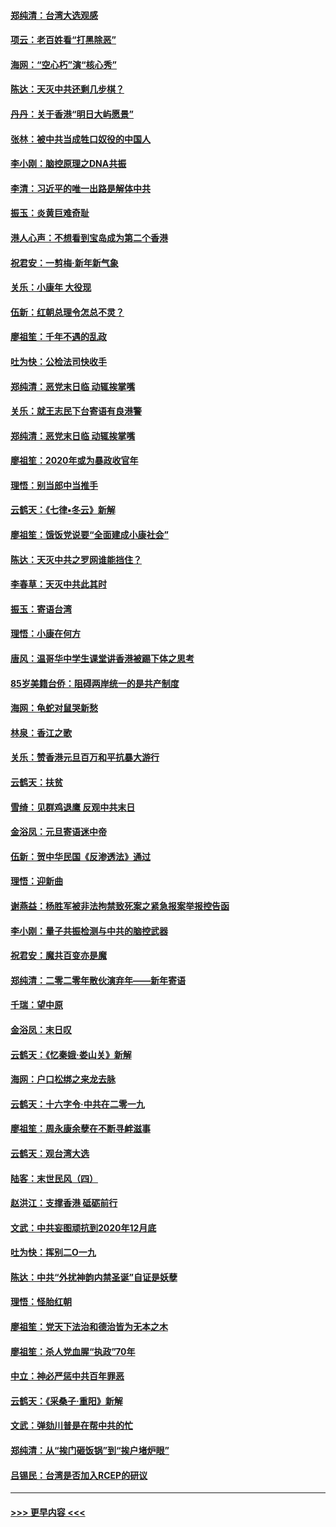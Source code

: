#### [郑纯清：台湾大选观感](../pages/nsc993/n11786210.md?t=01121402) 
#### [项云：老百姓看“打黑除恶”](../pages/nsc993/n11785398.md?t=01121402) 
#### [海网：“空心朽”演“核心秀”](../pages/nsc993/n11783874.md?t=01121402) 
#### [陈达：天灭中共还剩几步棋？](../pages/nsc993/n11783719.md?t=01121402) 
#### [丹丹：关于香港“明日大屿愿景”](../pages/nsc993/n11783273.md?t=01121402) 
#### [张林：被中共当成牲口奴役的中国人](../pages/nsc993/n11782397.md?t=01121402) 
#### [李小刚：脑控原理之DNA共振](../pages/nsc993/n11780962.md?t=01121402) 
#### [李清：习近平的唯一出路是解体中共](../pages/nsc993/n11780866.md?t=01121402) 
#### [振玉：炎黄巨难奇耻](../pages/nsc993/n11779632.md?t=01121402) 
#### [港人心声：不想看到宝岛成为第二个香港](../pages/nsc993/n11778817.md?t=01121402) 
#### [祝君安：一剪梅‧新年新气象](../pages/nsc993/n11776340.md?t=01121402) 
#### [关乐：小康年 大役现](../pages/nsc993/n11774213.md?t=01121402) 
#### [伍新：红朝总理令怎总不灵？](../pages/nsc993/n11770813.md?t=01121402) 
#### [廖祖笙：千年不遇的乱政](../pages/nsc993/n11770373.md?t=01121402) 
#### [吐为快：公检法司快收手](../pages/nsc993/n11770359.md?t=01121402) 
#### [郑纯清：恶党末日临 动辄挨掌嘴](../pages/nsc993/n11769912.md?t=01121402) 
#### [关乐：就王志民下台寄语有良港警](../pages/nsc993/n11769903.md?t=01121402) 
#### [郑纯清：恶党末日临 动辄挨掌嘴](../pages/nsc993/n11769356.md?t=01121402) 
#### [廖祖笙：2020年或为暴政收官年](../pages/nsc993/n11768216.md?t=01121402) 
#### [理悟：别当郎中当推手](../pages/nsc993/n11768243.md?t=01121402) 
#### [云鹤天：《七律▪冬云》新解](../pages/nsc993/n11768204.md?t=01121402) 
#### [廖祖笙：饿饭党说要“全面建成小康社会”](../pages/nsc993/n11767482.md?t=01121402) 
#### [陈达：天灭中共之罗网谁能挡住？](../pages/nsc993/n11767465.md?t=01121402) 
#### [李春草：天灭中共此其时](../pages/nsc993/n11767452.md?t=01121402) 
#### [振玉：寄语台湾](../pages/nsc993/n11767432.md?t=01121402) 
#### [理悟：小康在何方](../pages/nsc993/n11767394.md?t=01121402) 
#### [唐风：温哥华中学生课堂讲香港被踢下体之思考](../pages/nsc993/n11766848.md?t=01121402) 
#### [85岁美籍台侨：阻碍两岸统一的是共产制度](../pages/nsc993/n11765043.md?t=01121402) 
#### [海网：龟蛇对鼠哭新愁](../pages/nsc993/n11764895.md?t=01121402) 
#### [林泉：香江之歌](../pages/nsc993/n11764415.md?t=01121402) 
#### [关乐：赞香港元旦百万和平抗暴大游行](../pages/nsc993/n11764382.md?t=01121402) 
#### [云鹤天：扶贫](../pages/nsc993/n11764245.md?t=01121402) 
#### [雪绮：见群鸡退鹰  反观中共末日](../pages/nsc993/n11762112.md?t=01121402) 
#### [金浴凤：元旦寄语迷中帝](../pages/nsc993/n11761788.md?t=01121402) 
#### [伍新：贺中华民国《反渗透法》通过](../pages/nsc993/n11761994.md?t=01121402) 
#### [理悟：迎新曲](../pages/nsc993/n11761152.md?t=01121402) 
#### [谢燕益：杨胜军被非法拘禁致死案之紧急报案举报控告函](../pages/nsc993/n11756134.md?t=01121402) 
#### [李小刚：量子共振检测与中共的脑控武器](../pages/nsc993/n11754518.md?t=01121402) 
#### [祝君安：魔共百变亦是魔](../pages/nsc993/n11754469.md?t=01121402) 
#### [郑纯清：二零二零年散伙演弃年——新年寄语](../pages/nsc993/n11754195.md?t=01121402) 
#### [千瑞：望中原](../pages/nsc993/n11754159.md?t=01121402) 
#### [金浴凤：末日叹](../pages/nsc993/n11752359.md?t=01121402) 
#### [云鹤天：《忆秦娥‧娄山关》新解](../pages/nsc993/n11752348.md?t=01121402) 
#### [海网：户口松绑之来龙去脉](../pages/nsc993/n11752328.md?t=01121402) 
#### [云鹤天：十六字令‧中共在二零一九](../pages/nsc993/n11752305.md?t=01121402) 
#### [廖祖笙：周永康余孽在不断寻衅滋事](../pages/nsc993/n11751013.md?t=01121402) 
#### [云鹤天：观台湾大选](../pages/nsc993/n11751007.md?t=01121402) 
#### [陆客：末世民风（四）](../pages/nsc993/n11749203.md?t=01121402) 
#### [赵洪江：支撑香港 砥砺前行](../pages/nsc993/n11748482.md?t=01121402) 
#### [文武：中共妄图顽抗到2020年12月底](../pages/nsc993/n11748446.md?t=01121402) 
#### [吐为快：挥别二O一九](../pages/nsc993/n11748411.md?t=01121402) 
#### [陈达：中共“外扰神韵内禁圣诞”自证是妖孽](../pages/nsc993/n11748226.md?t=01121402) 
#### [理悟：怪胎红朝](../pages/nsc993/n11748206.md?t=01121402) 
#### [廖祖笙：党天下法治和德治皆为无本之木](../pages/nsc993/n11748135.md?t=01121402) 
#### [廖祖笙：杀人党血腥“执政”70年](../pages/nsc993/n11745144.md?t=01121402) 
#### [中立：神必严惩中共百年罪恶](../pages/nsc993/n11744970.md?t=01121402) 
#### [云鹤天：《采桑子‧重阳》新解](../pages/nsc993/n11744948.md?t=01121402) 
#### [文武：弹劾川普是在帮中共的忙](../pages/nsc993/n11744758.md?t=01121402) 
#### [郑纯清：从“挨门砸饭锅”到“挨户堵炉眼”](../pages/nsc993/n11744745.md?t=01121402) 
#### [吕锡民：台湾是否加入RCEP的研议](../pages/nsc993/n11744701.md?t=01121402) 

----
#### [ >>> 更早内容 <<< ](../indexes/nsc993-earlier.md)
